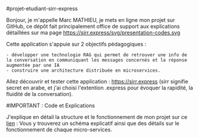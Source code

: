 #projet-etudiant-sirr-express

Bonjour, je m'appelle Marc MATHIEU, je mets en ligne mon projet sur GitHub, ce dépôt fait principalement office de support aux explications détaillées sur ma page https://sirr.express/svg/presentation-codes.svg

Cette application s'appuie sur 2 objectifs pédagogiques :

    - développer une technologie RAG qui permet de retrouver une info de la conversation en communiquant les messages concernés et la réponse augmentée par une IA
    - construire une architecture distribuée en microservices.

Allez découvrir et tester cette application : https://sirr.express (sirr signifie secret en arabe, et j'ai choisi l'extention .express pour évoquer la rapidité, la fluidité de la conversation).

#IMPORTANT : Code et Explications 

J'explique en détail la structure et le fonctionnement de mon projet sur ce [lien](https://sirr.express/svg/presentation-codes.svg) : Vous y trouverez un schéma explicatif ainsi que des détails sur le fonctionnement de chaque micro-services. 
